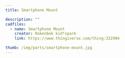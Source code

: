 ```yaml
---
title: Smartphone Mount

description: ""
cadfiles:
  - name: Smartphone Mount
    creator: Rokenbok kid*spark
    link: https://www.thingiverse.com/thing:322904

thumb: /img/parts/smartphone-mount.jpg
---
```

